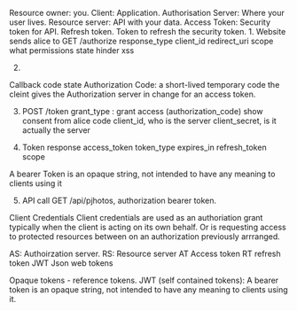 Resource owner: you.
Client: Application.
Authorisation Server: Where your user lives.
Resource server: API with your data.
Access Token: Security token for API.
Refresh token. Token to refresh the security token.
1. 
Website sends alice to
GET /authorize
response_type
client_id
redirect_uri
scope what permissions
state hinder xss

2.
 Callback
 code
 state
 Authorization Code: a short-lived temporary code the cleint gives the Authorization server in change for an access token.

3. POST /token
grant_type : grant access (authorization_code) show consent from alice
code
client_id, who is the server
client_secret, is it actually the server

4. Token response
access_token
token_type
expires_in
refresh_token
scope

A bearer Token is an opaque string, not intended to have any meaning to clients using it

5. API call
GET /api/pjhotos, authorization bearer token.

Client Credentials
Client credentials are used as an authoriation grant typically when the client is acting on its own behalf. Or is requesting access to protected resources between on an authorization previously arrranged.

AS: Authoirzation server.
RS: Resource server
AT Access token
RT refresh token
JWT Json web tokens


Opaque tokens - reference tokens.
JWT (self contained tokens): 
A bearer token is an opaque string, not intended to have any meaning to clients using it.
